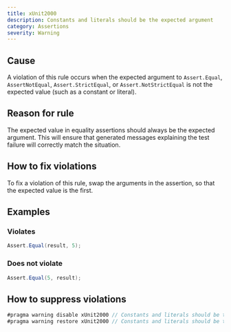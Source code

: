 ```yaml
---
title: xUnit2000
description: Constants and literals should be the expected argument
category: Assertions
severity: Warning
---
```


## Cause

A violation of this rule occurs when the expected argument to `Assert.Equal`, `AssertNotEqual`, `Assert.StrictEqual`, or `Assert.NotStrictEqual` is not the expected value (such as a constant or literal).

## Reason for rule

The expected value in equality assertions should always be the expected argument. This will ensure that generated messages explaining the test failure will correctly match the situation.

## How to fix violations

To fix a violation of this rule, swap the arguments in the assertion, so that the expected value is the first.

## Examples

### Violates

```csharp
Assert.Equal(result, 5);
```

### Does not violate

```csharp
Assert.Equal(5, result);
```

## How to suppress violations

```csharp
#pragma warning disable xUnit2000 // Constants and literals should be the expected argument
#pragma warning restore xUnit2000 // Constants and literals should be the expected argument
```
